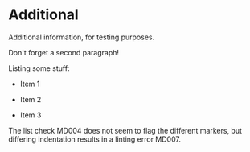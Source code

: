 # Additional

Additional information, for testing purposes.

Don't forget a second paragraph!

Listing some stuff:

 * Item 1
 + Item 2
 - Item 3

The list check MD004 does not seem to flag the different
markers, but differing indentation results in a linting error
MD007.
